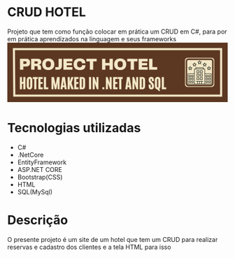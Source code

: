 # CRUD HOTEL

Projeto que tem como função colocar em prática um CRUD em C#, para por em prática aprendizados na linguagem e seus frameworks
![Projeto Hotel](/hotel.png)

# Tecnologias utilizadas

- C#
- .NetCore
- EntityFramework
- ASP.NET CORE
- Bootstrap(CSS)
- HTML
- SQL(MySql)

# Descrição

O presente projeto é um site de um hotel que tem um CRUD para realizar reservas e cadastro dos clientes e a tela HTML para isso
